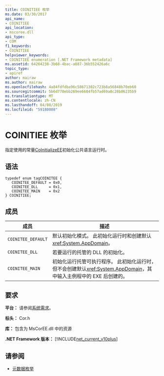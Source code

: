```yaml
---
title: COINITIEE 枚举
ms.date: 03/30/2017
api_name:
- COINITIEE
api_location:
- mscoree.dll
api_type:
- COM
f1_keywords:
- COINITIEE
helpviewer_keywords:
- COINITIEE enumeration [.NET Framework metadata]
ms.assetid: 64264238-3b68-4bac-a887-36b552426a6c
topic_type:
- apiref
author: mairaw
ms.author: mairaw
ms.openlocfilehash: 4a84fdfdba96c58671302c723b8a56848b70eb60
ms.sourcegitcommit: 5b6d778ebb269ee6684fb57ad69a8c28b06235b9
ms.translationtype: MT
ms.contentlocale: zh-CN
ms.lasthandoff: 04/08/2019
ms.locfileid: "59180008"
---
```

# <a name="coinitiee-enumeration"></a>COINITIEE 枚举
指定使用的常量[CoInitializeEE](../../../../docs/framework/unmanaged-api/hosting/coinitializeee-function.md)初始化公共语言运行时。  
  
## <a name="syntax"></a>语法  
  
```  
typedef enum tagCOINITEE {  
   COINITEE_DEFAULT = 0x0,  
   COINITEE_DLL     = 0x1,  
   COINITEE_MAIN    = 0x2  
} COINITIEE;  
```  
  
## <a name="members"></a>成员  
  
|成员|描述|  
|------------|-----------------|  
|`COINITEE_DEFAULT`|默认初始化模式。 此初始化运行时和创建默认<xref:System.AppDomain>。|  
|`COINITEE_DLL`|若要运行的托管的 DLL 的初始化。|  
|`COINITEE_MAIN`|初始化运行托管可执行程序。 此初始化运行时，但不会创建默认<xref:System.AppDomain>，其中输入主例程中的 EXE 后创建的。|  
  
## <a name="requirements"></a>要求  
 **平台：** 请参阅[系统需求](../../../../docs/framework/get-started/system-requirements.md)。  
  
 **标头：** Cor.h  
  
 **库：** 包含为 MsCorEE.dll 中的资源  
  
 **.NET Framework 版本：** [!INCLUDE[net_current_v10plus](../../../../includes/net-current-v10plus-md.md)]  
  
## <a name="see-also"></a>请参阅

- [元数据枚举](../../../../docs/framework/unmanaged-api/metadata/metadata-enumerations.md)

